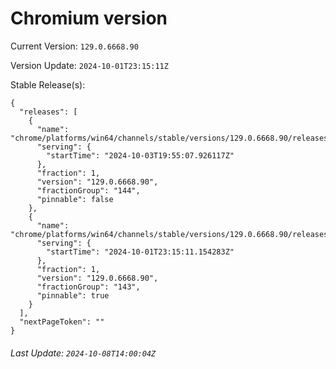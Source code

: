 # Chromium version

Current Version: `129.0.6668.90`

Version Update: `2024-10-01T23:15:11Z`

Stable Release(s):
```
{
  "releases": [
    {
      "name": "chrome/platforms/win64/channels/stable/versions/129.0.6668.90/releases/1727985307",
      "serving": {
        "startTime": "2024-10-03T19:55:07.926117Z"
      },
      "fraction": 1,
      "version": "129.0.6668.90",
      "fractionGroup": "144",
      "pinnable": false
    },
    {
      "name": "chrome/platforms/win64/channels/stable/versions/129.0.6668.90/releases/1727824511",
      "serving": {
        "startTime": "2024-10-01T23:15:11.154283Z"
      },
      "fraction": 1,
      "version": "129.0.6668.90",
      "fractionGroup": "143",
      "pinnable": true
    }
  ],
  "nextPageToken": ""
}
```

###### Last Update: `2024-10-08T14:00:04Z`
        